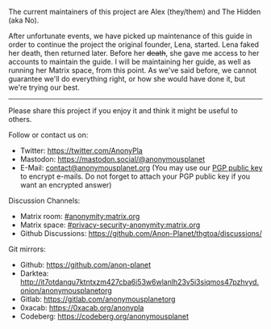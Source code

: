 The current maintainers of this project are Alex (they/them) and The Hidden (aka No).

After unfortunate events, we have picked up maintenance of this guide in order to continue the project the original founder, Lena, started. Lena faked her death, then returned later. Before her <del>death</del>, she gave me access to her accounts to maintain the guide. I will be maintaining her guide, as well as running her Matrix space, from this point. As we've said before, we cannot guarantee we'll do everything right, or how she would have done it, but we're trying our best.

---

Please share this project if you enjoy it and think it might be useful to others.

Follow or contact us on: 
- Twitter: <https://twitter.com/AnonyPla>
- Mastodon: <https://mastodon.social/@anonymousplanet>
- E-Mail: <contact@anonymousplanet.org> (You may use our [PGP public key](keys/Email-Key_FCBD2CABDEFD1FBA2E9E7591A1A82CD2DD2CF890.asc) to encrypt e-mails. Do not forget to attach your PGP public key if you want an encrypted answer) 

Discussion Channels:
- Matrix room: [#anonymity:matrix.org](https://matrix.to/#/#anonymity:matrix.org)
- Matrix space: [#privacy-security-anonymity:matrix.org](https://matrix.to/#/#privacy-security-anonymity:matrix.org)
- Github Discussions: https://github.com/Anon-Planet/thgtoa/discussions/

Git mirrors:
- Github: <https://github.com/anon-planet>
- Darktea: <http://it7otdanqu7ktntxzm427cba6i53w6wlanlh23v5i3siqmos47pzhvyd.onion/anonymousplanetorg>
- Gitlab: <https://gitlab.com/anonymousplanetorg>
- 0xacab: <https://0xacab.org/anonypla>
- Codeberg: <https://codeberg.org/anonymousplanet>
